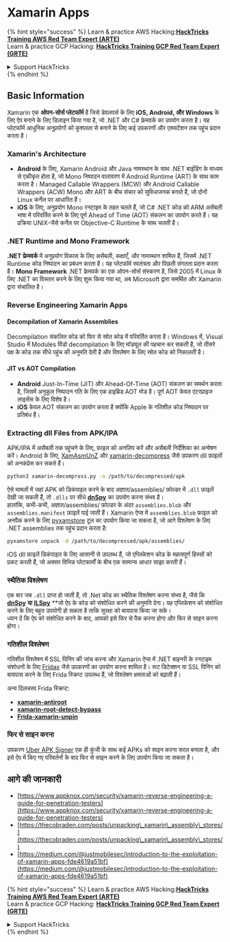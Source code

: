 # Xamarin Apps

{% hint style="success" %}
Learn & practice AWS Hacking:<img src="../.gitbook/assets/arte.png" alt="" data-size="line">[**HackTricks Training AWS Red Team Expert (ARTE)**](https://training.hacktricks.xyz/courses/arte)<img src="../.gitbook/assets/arte.png" alt="" data-size="line">\
Learn & practice GCP Hacking: <img src="../.gitbook/assets/grte.png" alt="" data-size="line">[**HackTricks Training GCP Red Team Expert (GRTE)**<img src="../.gitbook/assets/grte.png" alt="" data-size="line">](https://training.hacktricks.xyz/courses/grte)

<details>

<summary>Support HackTricks</summary>

* Check the [**subscription plans**](https://github.com/sponsors/carlospolop)!
* **Join the** 💬 [**Discord group**](https://discord.gg/hRep4RUj7f) or the [**telegram group**](https://t.me/peass) or **follow** us on **Twitter** 🐦 [**@hacktricks\_live**](https://twitter.com/hacktricks\_live)**.**
* **Share hacking tricks by submitting PRs to the** [**HackTricks**](https://github.com/carlospolop/hacktricks) and [**HackTricks Cloud**](https://github.com/carlospolop/hacktricks-cloud) github repos.

</details>
{% endhint %}

## **Basic Information**

Xamarin एक **ओपन-सोर्स प्लेटफॉर्म** है जिसे डेवलपर्स के लिए **iOS, Android, और Windows** के लिए ऐप बनाने के लिए डिज़ाइन किया गया है, जो .NET और C# फ्रेमवर्क का उपयोग करता है। यह प्लेटफॉर्म आधुनिक अनुप्रयोगों को कुशलता से बनाने के लिए कई उपकरणों और एक्सटेंशन तक पहुंच प्रदान करता है।

### Xamarin's Architecture

* **Android** के लिए, Xamarin Android और Java नामस्थान के साथ .NET बाइंडिंग के माध्यम से एकीकृत होता है, जो Mono निष्पादन वातावरण में Android Runtime (ART) के साथ काम करता है। Managed Callable Wrappers (MCW) और Android Callable Wrappers (ACW) Mono और ART के बीच संचार को सुविधाजनक बनाते हैं, जो दोनों Linux कर्नेल पर आधारित हैं।
* **iOS** के लिए, अनुप्रयोग Mono रनटाइम के तहत चलते हैं, जो C# .NET कोड को ARM असेंबली भाषा में परिवर्तित करने के लिए पूर्ण Ahead of Time (AOT) संकलन का उपयोग करते हैं। यह प्रक्रिया UNIX-जैसे कर्नेल पर Objective-C Runtime के साथ चलती है।

### .NET Runtime and Mono Framework

**.NET फ्रेमवर्क** में अनुप्रयोग विकास के लिए असेंबली, कक्षाएँ, और नामस्थान शामिल हैं, जिसमें .NET Runtime कोड निष्पादन का प्रबंधन करता है। यह प्लेटफॉर्म स्वतंत्रता और पिछली संगतता प्रदान करता है। **Mono Framework** .NET फ्रेमवर्क का एक ओपन-सोर्स संस्करण है, जिसे 2005 में Linux के लिए .NET का विस्तार करने के लिए शुरू किया गया था, अब Microsoft द्वारा समर्थित और Xamarin द्वारा संचालित है।

### Reverse Engineering Xamarin Apps

#### Decompilation of Xamarin Assemblies

Decompilation संकलित कोड को फिर से स्रोत कोड में परिवर्तित करता है। Windows में, Visual Studio में Modules विंडो decompilation के लिए मॉड्यूल की पहचान कर सकती है, जो तीसरे पक्ष के कोड तक सीधे पहुंच की अनुमति देती है और विश्लेषण के लिए स्रोत कोड को निकालती है।

#### JIT vs AOT Compilation

* **Android** Just-In-Time (JIT) और Ahead-Of-Time (AOT) संकलन का समर्थन करता है, जिसमें अनुकूल निष्पादन गति के लिए एक हाइब्रिड AOT मोड है। पूर्ण AOT केवल एंटरप्राइज लाइसेंस के लिए विशेष है।
* **iOS** केवल AOT संकलन का उपयोग करता है क्योंकि Apple के गतिशील कोड निष्पादन पर प्रतिबंध हैं।

### Extracting dll Files from APK/IPA

APK/IPA में असेंबली तक पहुंचने के लिए, फ़ाइल को अनज़िप करें और असेंबली निर्देशिका का अन्वेषण करें। Android के लिए, [XamAsmUnZ](https://github.com/cihansol/XamAsmUnZ) और [xamarin-decompress](https://github.com/NickstaDB/xamarin-decompress) जैसे उपकरण dll फ़ाइलों को अनकंप्रेस कर सकते हैं।
```bash
python3 xamarin-decompress.py -o /path/to/decompressed/apk
```
ऐसे मामलों में जहां APK को डिकंपाइल करने के बाद अज्ञात/assemblies/ फ़ोल्डर में `.dll` फ़ाइलें देखी जा सकती हैं, तो `.dlls` पर सीधे [**dnSpy**](https://github.com/dnSpy/dnSpy) का उपयोग करना संभव है।\
हालांकि, कभी-कभी, अज्ञात/assemblies/ फ़ोल्डर के अंदर `assemblies.blob` और `assemblies.manifest` फ़ाइलें पाई जाती हैं। Xamarin ऐप्स में `assemblies.blob` फ़ाइल को अनपैक करने के लिए [pyxamstore](https://github.com/jakev/pyxamstore) टूल का उपयोग किया जा सकता है, जो आगे विश्लेषण के लिए .NET assemblies तक पहुंच प्रदान करता है:
```bash
pyxamstore unpack -d /path/to/decompressed/apk/assemblies/
```
iOS dll फ़ाइलें डिकंपाइल के लिए आसानी से उपलब्ध हैं, जो एप्लिकेशन कोड के महत्वपूर्ण हिस्सों को प्रकट करती हैं, जो अक्सर विभिन्न प्लेटफार्मों के बीच एक सामान्य आधार साझा करती हैं।

### स्थैतिक विश्लेषण

एक बार जब `.dll` प्राप्त हो जाती हैं, तो .Net कोड का स्थैतिक विश्लेषण करना संभव है, जैसे कि [**dnSpy**](https://github.com/dnSpy/dnSpy) **या** [**ILSpy**](https://github.com/icsharpcode/ILSpy) **जो ऐप के कोड को संशोधित करने की अनुमति देगा। यह एप्लिकेशन को संशोधित करने के लिए बहुत उपयोगी हो सकता है ताकि सुरक्षा को बायपास किया जा सके।\
ध्यान दें कि ऐप को संशोधित करने के बाद, आपको इसे फिर से पैक करना होगा और फिर से साइन करना होगा।

### गतिशील विश्लेषण

गतिशील विश्लेषण में SSL पिनिंग की जांच करना और Xamarin ऐप्स में .NET बाइनरी के रनटाइम संशोधनों के लिए [Fridax](https://github.com/NorthwaveSecurity/fridax) जैसे उपकरणों का उपयोग करना शामिल है। रूट डिटेक्शन या SSL पिनिंग को बायपास करने के लिए Frida स्क्रिप्ट उपलब्ध हैं, जो विश्लेषण क्षमताओं को बढ़ाती हैं।

अन्य दिलचस्प Frida स्क्रिप्ट:

* [**xamarin-antiroot**](https://codeshare.frida.re/@Gand3lf/xamarin-antiroot/)
* [**xamarin-root-detect-bypass**](https://codeshare.frida.re/@nuschpl/xamarin-root-detect-bypass/)
* [**Frida-xamarin-unpin**](https://github.com/GoSecure/frida-xamarin-unpin)

### फिर से साइन करना

उपकरण [Uber APK Signer](https://github.com/patrickfav/uber-apk-signer) एक ही कुंजी के साथ कई APKs को साइन करना सरल बनाता है, और इसे ऐप में किए गए परिवर्तनों के बाद फिर से साइन करने के लिए उपयोग किया जा सकता है।

## आगे की जानकारी

* [https://www.appknox.com/security/xamarin-reverse-engineering-a-guide-for-penetration-testers](https://www.appknox.com/security/xamarin-reverse-engineering-a-guide-for-penetration-testers)
* [https://thecobraden.com/posts/unpacking\_xamarin\_assembly\_stores/](https://thecobraden.com/posts/unpacking\_xamarin\_assembly\_stores/)
* [https://medium.com/@justmobilesec/introduction-to-the-exploitation-of-xamarin-apps-fde4619a51bf](https://medium.com/@justmobilesec/introduction-to-the-exploitation-of-xamarin-apps-fde4619a51bf)

{% hint style="success" %}
Learn & practice AWS Hacking:<img src="../.gitbook/assets/arte.png" alt="" data-size="line">[**HackTricks Training AWS Red Team Expert (ARTE)**](https://training.hacktricks.xyz/courses/arte)<img src="../.gitbook/assets/arte.png" alt="" data-size="line">\
Learn & practice GCP Hacking: <img src="../.gitbook/assets/grte.png" alt="" data-size="line">[**HackTricks Training GCP Red Team Expert (GRTE)**<img src="../.gitbook/assets/grte.png" alt="" data-size="line">](https://training.hacktricks.xyz/courses/grte)

<details>

<summary>Support HackTricks</summary>

* Check the [**subscription plans**](https://github.com/sponsors/carlospolop)!
* **Join the** 💬 [**Discord group**](https://discord.gg/hRep4RUj7f) or the [**telegram group**](https://t.me/peass) or **follow** us on **Twitter** 🐦 [**@hacktricks\_live**](https://twitter.com/hacktricks\_live)**.**
* **Share hacking tricks by submitting PRs to the** [**HackTricks**](https://github.com/carlospolop/hacktricks) and [**HackTricks Cloud**](https://github.com/carlospolop/hacktricks-cloud) github repos.

</details>
{% endhint %}
